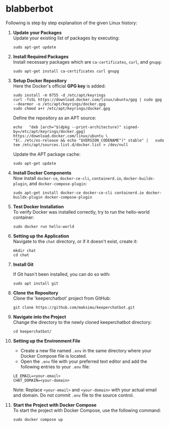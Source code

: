# blabberbot

Following is step by step explanation of the given Linux history:

1. **Update your Packages**   
   Update your existing list of packages by executing:

   ```shell
   sudo apt-get update
   ```

2. **Install Required Packages**   
   Install necessary packages which are `ca-certificates`, `curl`, and `gnupg`:

   ```shell
   sudo apt-get install ca-certificates curl gnupg
   ```

3. **Setup Docker Repository**   
   Here the Docker's official **GPG key** is added:

   ```shell
   sudo install -m 0755 -d /etc/apt/keyrings
   curl -fsSL https://download.docker.com/linux/ubuntu/gpg | sudo gpg --dearmor -o /etc/apt/keyrings/docker.gpg
   sudo chmod a+r /etc/apt/keyrings/docker.gpg
   ```

   Define the repository as an APT source:

   ```shell
   echo   "deb [arch="$(dpkg --print-architecture)" signed-by=/etc/apt/keyrings/docker.gpg] https://download.docker.com/linux/ubuntu \
   "$(. /etc/os-release && echo "$VERSION_CODENAME")" stable" |   sudo tee /etc/apt/sources.list.d/docker.list > /dev/null
   ```

   Update the APT package cache:

   ```shell
   sudo apt-get update
   ```

4. **Install Docker Components**   
   Now install `docker-ce`, `docker-ce-cli`, `containerd.io`, `docker-buildx-plugin`, and `docker-compose-plugin`:

   ```shell
   sudo apt-get install docker-ce docker-ce-cli containerd.io docker-buildx-plugin docker-compose-plugin
   ```

5. **Test Docker Installation**   
   To verify Docker was installed correctly, try to run the hello-world container:

   ```shell
   sudo docker run hello-world
   ```

6. **Setting up the Application**   
   Navigate to the `chat` directory, or if it doesn't exist, create it:

   ```shell
   mkdir chat
   cd chat
   ```

7. **Install Git**

   If Git hasn't been installed, you can do so with:

   ```shell
   sudo apt install git
   ```

8. **Clone the Repository**   
   Clone the 'keeperchatbot' project from GitHub:

   ```shell
   git clone https://github.com/maksimu/keeperchatbot.git
   ```

9. **Navigate into the Project**   
   Change the directory to the newly cloned keeperchatbot directory:

   ```shell
   cd keeperchatbot/
   ```

10. **Setting up the Environment File**

    - Create a new file named `.env` in the same directory where your Docker Compose file is located.
    - Open the `.env` file with your preferred text editor and add the following entries to your `.env` file:
     ```shell
     LE_EMAIL=<your-email>
     CHAT_DOMAIN=<your-domain>
     ```
     Note: Replace `<your-email>` and `<your-domain>` with your actual email and domain. Do not commit `.env` file to the source control.

11. **Start the Project with Docker Compose**   
    To start the project with Docker Compose, use the following command:

    ```shell
    sudo docker compose up
    ```
